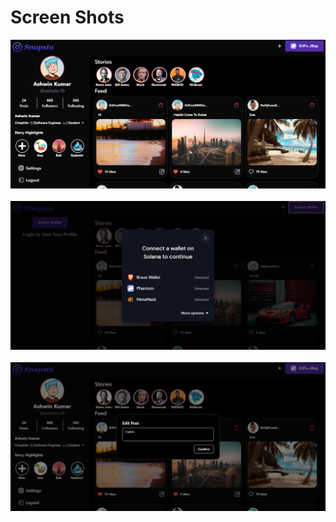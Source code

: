# Screen Shots
<img src="./public/assets/icons/Home.png"  >&nbsp;<img src="./public/assets/icons/Login.png" >&nbsp;<img src="./public/assets/icons/EditPost.png" >
